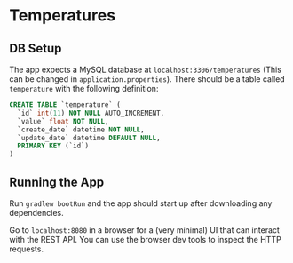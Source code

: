 # Temperatures

## DB Setup

The app expects a MySQL database at `localhost:3306/temperatures` (This can be changed in `application.properties`). There should be a table called `temperature` with the following definition:

```SQL
CREATE TABLE `temperature` (
  `id` int(11) NOT NULL AUTO_INCREMENT,
  `value` float NOT NULL,
  `create_date` datetime NOT NULL,
  `update_date` datetime DEFAULT NULL,
  PRIMARY KEY (`id`)
)
```

## Running the App

Run `gradlew bootRun` and the app should start up after downloading any dependencies.

Go to `localhost:8080` in a browser for a (very minimal) UI that can interact with the REST API. You can use the browser dev tools to inspect the HTTP requests.